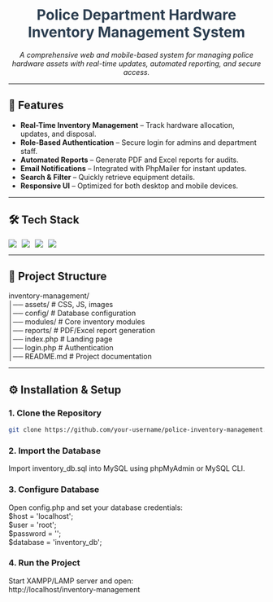 <h1 align="center" style="color:#2c3e50; font-weight:bold;">
  Police Department Hardware Inventory Management System
</h1>

<p align="center">
  <em>A comprehensive web and mobile-based system for managing police hardware assets with real-time updates, automated reporting, and secure access.</em>
</p>

---

## 🚀 Features

- **Real-Time Inventory Management** – Track hardware allocation, updates, and disposal.  
- **Role-Based Authentication** – Secure login for admins and department staff.  
- **Automated Reports** – Generate PDF and Excel reports for audits.  
- **Email Notifications** – Integrated with PhpMailer for instant updates.  
- **Search & Filter** – Quickly retrieve equipment details.  
- **Responsive UI** – Optimized for both desktop and mobile devices.  

---

## 🛠 Tech Stack

<div style="display:flex; gap:10px; flex-wrap:wrap;">
  <img src="https://img.shields.io/badge/Frontend-HTML%2FCSS%2FJS-blue" />
  <img src="https://img.shields.io/badge/Backend-PHP-green" />
  <img src="https://img.shields.io/badge/Database-MySQL-orange" />
  <img src="https://img.shields.io/badge/Email-PHPMailer-purple" />
</div>

---

## 📂 Project Structure

inventory-management/<br>
│── assets/ # CSS, JS, images<br>
│── config/ # Database configuration<br>
│── modules/ # Core inventory modules<br>
│── reports/ # PDF/Excel report generation<br>
│── index.php # Landing page<br>
│── login.php # Authentication<br>
│── README.md # Project documentation<br>

---

## ⚙️ Installation & Setup

### 1. Clone the Repository
```bash
git clone https://github.com/your-username/police-inventory-management.git
```
### 2. Import the Database
Import inventory_db.sql into MySQL using phpMyAdmin or MySQL CLI.

### 3. Configure Database
Open config.php and set your database credentials:<br>
$host = 'localhost';<br>
$user = 'root';<br>
$password = '';<br>
$database = 'inventory_db';<br>

### 4. Run the Project
Start XAMPP/LAMP server and open:<br>
http://localhost/inventory-management

